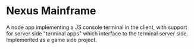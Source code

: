 # Nexus Mainframe

A node app implementing a JS console terminal in the client, with support for server side "terminal apps" which interface to the terminal server side. Implemented as a game side project.
